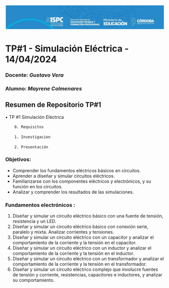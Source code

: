 ![logo](./Recursos/Visuales/image.png)

# TP#1 - Simulación Eléctrica - 14/04/2024  

###  Docente: *Gustavo Vera*
### Alumno: *Mayrene Colmenares* 



## Resumen de Repositorio  TP#1  
• TP #1 Simulación Eléctrica 

        0. Requisitos 

        1. Investigacion

        2. Presentación


### Objetivos:
- Comprender los fundamentos eléctricos básicos en circuitos.
- Aprender a diseñar y simular circuitos eléctricos.
- Familiarizarse con los componentes eléctricos y electrónicos, y su función en los circuitos.
- Analizar y comprender los resultados de las simulaciones.

### Fundamentos electrónicos :
1. Diseñar y simular un circuito eléctrico básico con una fuente de tensión, resistencia y un LED.
2. Diseñar y simular un circuito eléctrico básico con conexión serie, paralelo y mixta. Analizar corrientes y tensiones. 
3. Diseñar y simular un circuito eléctrico con un capacitor y analizar el comportamiento de la corriente y la tensión en el capacitor.
4. Diseñar y simular un circuito eléctrico con un inductor y analizar el comportamiento de la corriente y la tensión en el inductor.
5. Diseñar y simular un circuito eléctrico con un transformador y analizar el comportamiento de la corriente y la tensión en el transformador.
6. Diseñar y simular un circuito eléctrico complejo que involucre fuentes de tensión y corriente, resistencias, capacitores e inductores, y analizar su 
comportamiento.
